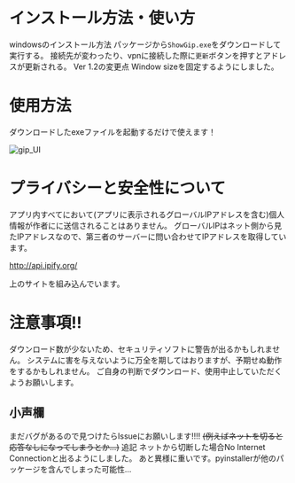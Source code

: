 # インストール方法・使い方
windowsのインストール方法
パッケージから`ShowGip.exe`をダウンロードして実行する。
接続先が変わったり、vpnに接続した際に`更新`ボタンを押すとアドレスが更新される。
Ver 1.2の変更点
Window sizeを固定するようにしました。
# 使用方法
ダウンロードしたexeファイルを起動するだけで使えます！

![gip_UI](https://github.com/nanosize/show_gip/assets/145854377/8ce4e96f-1979-4b43-b07f-40793a5f3618)

# プライバシーと安全性について
アプリ内すべてにおいて(アプリに表示されるグローバルIPアドレスを含む)個人情報が作者にに送信されることはありません。
グローバルIPはネット側から見たIPアドレスなので、第三者のサーバーに問い合わせてIPアドレスを取得しています。

http://api.ipify.org/

上のサイトを組み込んでいます。

# 注意事項!!
ダウンロード数が少ないため、セキュリティソフトに警告が出るかもしれません。
システムに害を与えないように万全を期してはおりますが、予期せぬ動作をするかもしれません。
ご自身の判断でダウンロード、使用中止していただくようお願いします。

## 小声欄
まだバグがあるので見つけたらIssueにお願いします!!!!
~~(例えばネットを切ると応答なしになってしまうとか...)~~
追記 ネットから切断した場合No Internet Connectionと出るようにしました。
あと異様に重いです。pyinstallerが他のパッケージを含んでしまった可能性...

